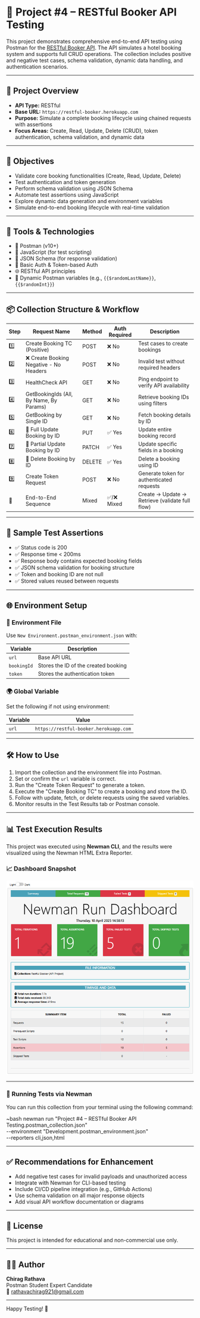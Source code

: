 # 🧪 Project #4 – RESTful Booker API Testing

This project demonstrates comprehensive end-to-end API testing using Postman for the [RESTful Booker API](https://restful-booker.herokuapp.com). The API simulates a hotel booking system and supports full CRUD operations. The collection includes positive and negative test cases, schema validation, dynamic data handling, and authentication scenarios.

---

## 📄 Project Overview

- **API Type:** RESTful
- **Base URL:** `https://restful-booker.herokuapp.com`
- **Purpose:** Simulate a complete booking lifecycle using chained requests with assertions
- **Focus Areas:** Create, Read, Update, Delete (CRUD), token authentication, schema validation, and dynamic data

---

## 🎯 Objectives

- Validate core booking functionalities (Create, Read, Update, Delete)
- Test authentication and token generation
- Perform schema validation using JSON Schema
- Automate test assertions using JavaScript
- Explore dynamic data generation and environment variables
- Simulate end-to-end booking lifecycle with real-time validation

---

## 🧰 Tools & Technologies

- 🧪 Postman (v10+)
- 📜 JavaScript (for test scripting)
- 📄 JSON Schema (for response validation)
- 🔐 Basic Auth & Token-based Auth
- 🌐 RESTful API principles
- 🧪 Dynamic Postman variables (e.g., `{{$randomLastName}}`, `{{$randomInt}}`)

---

## 📦 Collection Structure & Workflow

| Step | Request Name                                       | Method | Auth Required | Description                                      |
|------|----------------------------------------------------|--------|----------------|--------------------------------------------------|
| 1️⃣   | Create Booking TC (Positive)                      | POST   | ❌ No           | Test cases to create bookings                    |
| 2️⃣   | ❌ Create Booking Negative - No Headers           | POST   | ❌ No           | Invalid test without required headers            |
| 3️⃣   | HealthCheck API                                   | GET    | ❌ No           | Ping endpoint to verify API availability         |
| 4️⃣   | GetBookingIds (All, By Name, By Params)           | GET    | ❌ No           | Retrieve booking IDs using filters               |
| 5️⃣   | GetBooking by Single ID                           | GET    | ❌ No           | Fetch booking details by ID                      |
| 6️⃣   | 🔐 Full Update Booking by ID                      | PUT    | ✅ Yes          | Update entire booking record                     |
| 7️⃣   | 🔐 Partial Update Booking by ID                   | PATCH  | ✅ Yes          | Update specific fields in a booking              |
| 8️⃣   | 🔐 Delete Booking by ID                           | DELETE | ✅ Yes          | Delete a booking using ID                        |
| 9️⃣   | Create Token Request                              | POST   | ❌ No           | Generate token for authenticated requests        |
| 🔁    | End-to-End Sequence                               | Mixed  | ✅/❌ Mixed     | Create → Update → Retrieve (validate full flow)  |

---

## 🧪 Sample Test Assertions

- ✅ Status code is 200
- ✅ Response time < 200ms
- ✅ Response body contains expected booking fields
- ✅ JSON schema validation for booking structure
- ✅ Token and booking ID are not null
- ✅ Stored values reused between requests

---

## 🌐 Environment Setup

### 🔧 Environment File

Use `New Environment.postman_environment.json` with:

| Variable   | Description                          |
|------------|--------------------------------------|
| `url`      | Base API URL                         |
| `bookingId`| Stores the ID of the created booking |
| `token`    | Stores the authentication token      |

### 🌍 Global Variable

Set the following if not using environment:

| Variable | Value                                 |
|----------|----------------------------------------|
| `url`    | `https://restful-booker.herokuapp.com` |

---

## 🛠️ How to Use

1. Import the collection and the environment file into Postman.
2. Set or confirm the `url` variable is correct.
3. Run the "Create Token Request" to generate a token.
4. Execute the "Create Booking TC" to create a booking and store the ID.
5. Follow with update, fetch, or delete requests using the saved variables.
6. Monitor results in the Test Results tab or Postman console.

---

## 📊 Test Execution Results

This project was executed using **Newman CLI**, and the results were visualized using the Newman HTML Extra Reporter. 

### 📈 Dashboard Snapshot

![Newman Run Dashboard](Newman/screenshot-newman-dashboard.png)

---

### 🚀 Running Tests via Newman

You can run this collection from your terminal using the following command:

~bash
newman run "Project #4 – RESTful Booker API Testing.postman_collection.json" \
  --environment "Development.postman_environment.json" \
  --reporters cli,json,html
  
---

## ✅ Recommendations for Enhancement

- Add negative test cases for invalid payloads and unauthorized access
- Integrate with Newman for CLI-based testing
- Include CI/CD pipeline integration (e.g., GitHub Actions)
- Use schema validation on all major response objects
- Add visual API workflow documentation or diagrams

---

## 📄 License

This project is intended for educational and non-commercial use only.

---

## 👨‍💻 Author

**Chirag Rathava**  
Postman Student Expert Candidate  
📧 [rathavachirag921@gmail.com](mailto:rathavachirag921@gmail.com)

---

Happy Testing! 🚀
